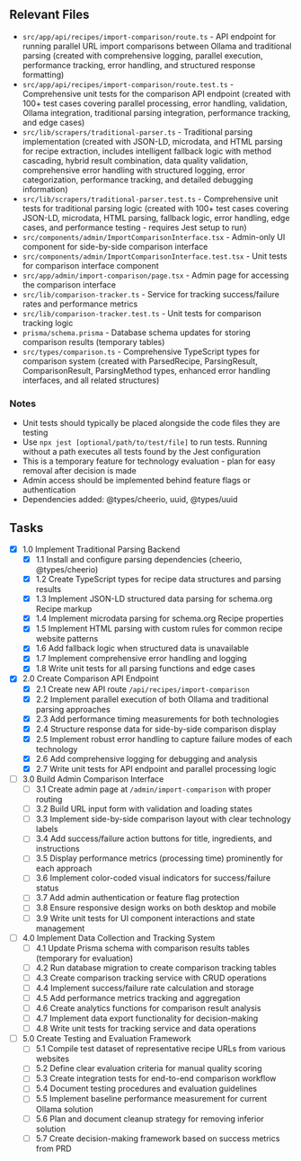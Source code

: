 ## Relevant Files

- `src/app/api/recipes/import-comparison/route.ts` - API endpoint for running parallel URL import comparisons between Ollama and traditional parsing (created with comprehensive logging, parallel execution, performance tracking, error handling, and structured response formatting)
- `src/app/api/recipes/import-comparison/route.test.ts` - Comprehensive unit tests for the comparison API endpoint (created with 100+ test cases covering parallel processing, error handling, validation, Ollama integration, traditional parsing integration, performance tracking, and edge cases)
- `src/lib/scrapers/traditional-parser.ts` - Traditional parsing implementation (created with JSON-LD, microdata, and HTML parsing for recipe extraction, includes intelligent fallback logic with method cascading, hybrid result combination, data quality validation, comprehensive error handling with structured logging, error categorization, performance tracking, and detailed debugging information)
- `src/lib/scrapers/traditional-parser.test.ts` - Comprehensive unit tests for traditional parsing logic (created with 100+ test cases covering JSON-LD, microdata, HTML parsing, fallback logic, error handling, edge cases, and performance testing - requires Jest setup to run)
- `src/components/admin/ImportComparisonInterface.tsx` - Admin-only UI component for side-by-side comparison interface
- `src/components/admin/ImportComparisonInterface.test.tsx` - Unit tests for comparison interface component
- `src/app/admin/import-comparison/page.tsx` - Admin page for accessing the comparison interface
- `src/lib/comparison-tracker.ts` - Service for tracking success/failure rates and performance metrics
- `src/lib/comparison-tracker.test.ts` - Unit tests for comparison tracking logic
- `prisma/schema.prisma` - Database schema updates for storing comparison results (temporary tables)
- `src/types/comparison.ts` - Comprehensive TypeScript types for comparison system (created with ParsedRecipe, ParsingResult, ComparisonResult, ParsingMethod types, enhanced error handling interfaces, and all related structures)

### Notes

- Unit tests should typically be placed alongside the code files they are testing
- Use `npx jest [optional/path/to/test/file]` to run tests. Running without a path executes all tests found by the Jest configuration
- This is a temporary feature for technology evaluation - plan for easy removal after decision is made
- Admin access should be implemented behind feature flags or authentication
- Dependencies added: @types/cheerio, uuid, @types/uuid

## Tasks

- [x] 1.0 Implement Traditional Parsing Backend
  - [x] 1.1 Install and configure parsing dependencies (cheerio, @types/cheerio)
  - [x] 1.2 Create TypeScript types for recipe data structures and parsing results
  - [x] 1.3 Implement JSON-LD structured data parsing for schema.org Recipe markup
  - [x] 1.4 Implement microdata parsing for schema.org Recipe properties
  - [x] 1.5 Implement HTML parsing with custom rules for common recipe website patterns
  - [x] 1.6 Add fallback logic when structured data is unavailable
  - [x] 1.7 Implement comprehensive error handling and logging
  - [x] 1.8 Write unit tests for all parsing functions and edge cases

- [x] 2.0 Create Comparison API Endpoint
  - [x] 2.1 Create new API route `/api/recipes/import-comparison`
  - [x] 2.2 Implement parallel execution of both Ollama and traditional parsing approaches
  - [x] 2.3 Add performance timing measurements for both technologies
  - [x] 2.4 Structure response data for side-by-side comparison display
  - [x] 2.5 Implement robust error handling to capture failure modes of each technology
  - [x] 2.6 Add comprehensive logging for debugging and analysis
  - [x] 2.7 Write unit tests for API endpoint and parallel processing logic

- [ ] 3.0 Build Admin Comparison Interface
  - [ ] 3.1 Create admin page at `/admin/import-comparison` with proper routing
  - [ ] 3.2 Build URL input form with validation and loading states
  - [ ] 3.3 Implement side-by-side comparison layout with clear technology labels
  - [ ] 3.4 Add success/failure action buttons for title, ingredients, and instructions
  - [ ] 3.5 Display performance metrics (processing time) prominently for each approach
  - [ ] 3.6 Implement color-coded visual indicators for success/failure status
  - [ ] 3.7 Add admin authentication or feature flag protection
  - [ ] 3.8 Ensure responsive design works on both desktop and mobile
  - [ ] 3.9 Write unit tests for UI component interactions and state management

- [ ] 4.0 Implement Data Collection and Tracking System
  - [ ] 4.1 Update Prisma schema with comparison results tables (temporary for evaluation)
  - [ ] 4.2 Run database migration to create comparison tracking tables
  - [ ] 4.3 Create comparison tracking service with CRUD operations
  - [ ] 4.4 Implement success/failure rate calculation and storage
  - [ ] 4.5 Add performance metrics tracking and aggregation
  - [ ] 4.6 Create analytics functions for comparison result analysis
  - [ ] 4.7 Implement data export functionality for decision-making
  - [ ] 4.8 Write unit tests for tracking service and data operations

- [ ] 5.0 Create Testing and Evaluation Framework
  - [ ] 5.1 Compile test dataset of representative recipe URLs from various websites
  - [ ] 5.2 Define clear evaluation criteria for manual quality scoring
  - [ ] 5.3 Create integration tests for end-to-end comparison workflow
  - [ ] 5.4 Document testing procedures and evaluation guidelines
  - [ ] 5.5 Implement baseline performance measurement for current Ollama solution
  - [ ] 5.6 Plan and document cleanup strategy for removing inferior solution
  - [ ] 5.7 Create decision-making framework based on success metrics from PRD 